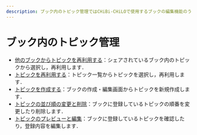 ```yaml
---
description: ブック内のトピック管理ではCHiBi-CHiLOで使用するブックの編集機能のうち，必須でない機能の設定について解説しています．
---
```


# ブック内のトピック管理

* [他のブックからトピックを再利用する](reuse-book.md)：シェアされているブック内のトピックから選択し，再利用します．
* [トピックを再利用する](reuse-topic.md)：トピック一覧からトピックを選択し，再利用します．
* [トピックを作成する](create-topic.md)：ブックの作成・編集画面からトピックを新規作成します．
* [トピックの並び順の変更と削除](topic-order.md)：ブックに登録しているトピックの順番を変更したり削除します．
* [トピックのプレビューと編集](topic-edit.md)：ブックに登録しているトピックを確認したり，登録内容を編集します．
